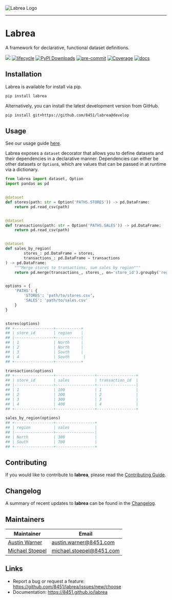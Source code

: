 <picture align="center">
  <source media="(prefers-color-scheme: dark)" srcset="docs/source/_static/labrea-logo-white.png">
  <img alt="Labrea Logo" src="docs/source/_static/labrea-logo-black.png">
</picture>

-----------------

# Labrea
A framework for declarative, functional dataset definitions.

![](https://img.shields.io/badge/version-2.0.3.beta0-blue.svg)
[![lifecycle](https://img.shields.io/badge/lifecycle-stable-green.svg)](https://www.tidyverse.org/lifecycle/#stable)
[![PyPI Downloads](https://img.shields.io/pypi/dm/labrea.svg?label=PyPI%20downloads)](https://pypi.org/project/labrea/)
[![pre-commit](https://img.shields.io/badge/pre--commit-enabled-brightgreen?logo=pre-commit&logoColor=white)](https://github.com/pre-commit/pre-commit)
[![Coverage](https://raw.githubusercontent.com/8451/labrea/meta/coverage/coverage.svg)](https://github.com/8451/labrea/tree/meta/coverage)
[![docs](https://img.shields.io/badge/docs-latest-brightgreen.svg?style=flat)](https://8451.github.io/labrea)

## Installation
Labrea is available for install via pip.

```bash
pip install labrea
````

Alternatively, you can install the latest development version from GitHub.

```bash
pip install git+https://github.com/8451/labrea@develop
```

## Usage
See our usage guide [here](docs/source/usage.md).

Labrea exposes a `dataset` decorator that allows you to define datasets and their dependencies in a declarative manner.
Dependencies can either be other datasets or `Option`s, which are values that can be passed in at runtime via a
dictionary.

```python
from labrea import dataset, Option
import pandas as pd


@dataset
def stores(path: str = Option('PATHS.STORES')) -> pd.DataFrame:
    return pd.read_csv(path)


@dataset
def transactions(path: str = Option('PATHS.SALES')) -> pd.DataFrame:
    return pd.read_csv(path)


@dataset
def sales_by_region(
        stores_: pd.DataFrame = stores,
        transactions_: pd.DataFrame = transactions
) -> pd.DataFrame:
    """Merge stores to transactions, sum sales by region"""
    return pd.merge(transactions_, stores_, on='store_id').groupby('region')['sales'].sum().reset_index()


options = {
    'PATHS': {
        'STORES': 'path/to/stores.csv',
        'SALES': 'path/to/sales.csv'
    }
}


stores(options)
## +-----------------+-----------+
## | store_id        | region    |
## |-----------------+-----------|
## | 1               | North     |
## | 2               | North     |
## | 3               | South     |
## | 4               | South      |
## +-----------------+-----------+

transactions(options)
## +-----------------+-----------------+-----------------+
## | store_id        | sales           | transaction_id  |
## |-----------------+-----------------+-----------------|
## | 1               | 100             | 1               |
## | 2               | 200             | 2               |
## | 3               | 300             | 3               |
## | 4               | 400             | 4               |
## +-----------------+-----------------+-----------------+

sales_by_region(options)
## +-----------------+-----------------+
## | region          | sales           |
## |-----------------+-----------------|
## | North           | 300             |
## | South           | 700             |
## +-----------------+-----------------+
```

## Contributing
If you would like to contribute to **labrea**, please read the
[Contributing Guide](docs/source/contributing.md).

## Changelog
A summary of recent updates to **labrea** can be found in the
[Changelog](docs/source/changelog.md).

## Maintainers

| Maintainer                                                | Email                    |
|-----------------------------------------------------------|--------------------------|
| [Austin Warner](https://github.com/austinwarner-8451)     | austin.warner@8451.com   |
| [Michael Stoepel](https://github.com/michaelstoepel-8451) | michael.stoepel@8451.com |

## Links
- Report a bug or request a feature: https://github.com/8451/labrea/issues/new/choose
- Documentation: https://8451.github.io/labrea

